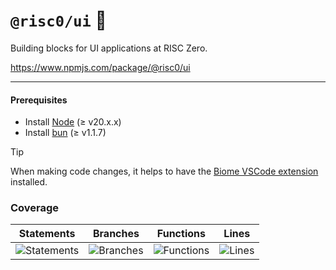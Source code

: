 # `@risc0/ui` 🎨

Building blocks for UI applications at RISC Zero.

https://www.npmjs.com/package/@risc0/ui

---

#### Prerequisites

- Install [Node](https://nodejs.org/en) (≥ v20.x.x)
- Install [bun](https://bun.sh/) (≥ v1.1.7)

> [!TIP]  
> When making code changes, it helps to have the [Biome VSCode extension](https://marketplace.visualstudio.com/items?itemName=biomejs.biome) installed.

### Coverage 

| Statements                  | Branches                | Functions                 | Lines             |
| --------------------------- | ----------------------- | ------------------------- | ----------------- |
| ![Statements](https://img.shields.io/badge/statements-47.27%25-red.svg?style=flat) | ![Branches](https://img.shields.io/badge/branches-74.19%25-red.svg?style=flat) | ![Functions](https://img.shields.io/badge/functions-52%25-red.svg?style=flat) | ![Lines](https://img.shields.io/badge/lines-47.27%25-red.svg?style=flat) |
